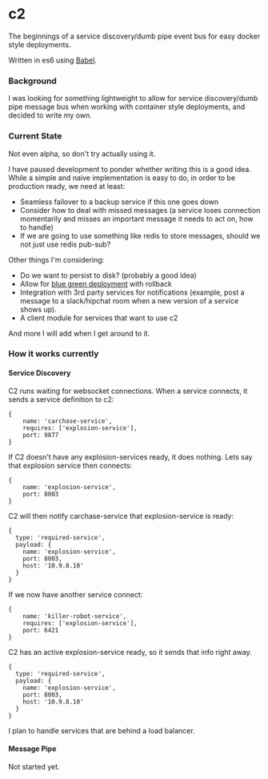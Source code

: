 # c2

The beginnings of a service discovery/dumb pipe event bus for easy docker style
deployments.

Written in es6 using [Babel](https://babeljs.io/).

### Background

I was looking for something lightweight to allow for service discovery/dumb pipe
message bus when working with container style deployments, and decided to write my own.

### Current State
Not even alpha, so don't try actually using it.

I have paused development to ponder whether writing this is a good idea. While a
simple and naive implementation is easy to do, in order to be production ready,
we need at least:

* Seamless failover to a backup service if this one goes down
* Consider how to deal with missed messages (a service loses connection
    momentarily and misses an important message it needs to act on, how to
    handle)
* If we are going to use something like redis to store messages, should we not
    just use redis pub-sub?

Other things I'm considering:
* Do we want to persist to disk? (probably a good idea)
* Allow for [blue green deployment](http://martinfowler.com/bliki/BlueGreenDeployment.html)
    with rollback
* Integration with 3rd party services for notifications (example, post a message to a               slack/hipchat room when a new version of a service shows up).
* A client module for services that want to use c2

And more I will add when I get around to it.

### How it works currently

#### Service Discovery

C2 runs waiting for websocket connections. When a service connects, it sends a
service definition to c2:
```
{
    name: 'carchase-service',
    requires: ['explosion-service'],
    port: 9877
}
```

If C2 doesn't have any explosion-services ready, it does nothing. Lets say that explosion service then connects:
```
{
    name: 'explosion-service',
    port: 8003
}
```
C2 will then notify carchase-service that explosion-service is ready:
```
{
  type: 'required-service',
  payload: {
    name: 'explosion-service',
    port: 8003,
    host: '10.9.8.10'
  }
}
```
If we now have another service connect:
```
{
    name: 'killer-robot-service',
    requires: ['explosion-service'],
    port: 6421
}
```
C2 has an active explosion-service ready, so it sends that info right away.
```
{
  type: 'required-service',
  payload: {
    name: 'explosion-service',
    port: 8003,
    host: '10.9.8.10'
  }
}
```

I plan to handle services that are behind a load balancer.

#### Message Pipe
Not started yet.

